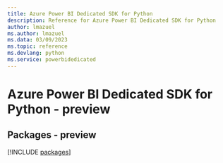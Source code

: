 ```yaml
---
title: Azure Power BI Dedicated SDK for Python
description: Reference for Azure Power BI Dedicated SDK for Python
author: lmazuel
ms.author: lmazuel
ms.data: 03/09/2023
ms.topic: reference
ms.devlang: python
ms.service: powerbidedicated
---
```

# Azure Power BI Dedicated SDK for Python - preview
## Packages - preview
[!INCLUDE [packages](power-bi-dedicated-index.md)]